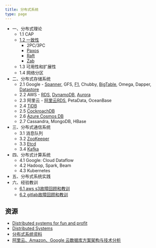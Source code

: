 ```yaml
---
title: 分布式系统
type: page
---
```


- 一、分布式理论
    - 1.1 CAP
    - [1.2 一致性](consistent/)
        - 2PC/3PC
        - [Paxos](paxos/)
        - [Raft](raft/)
        - [Zab](zab/)
    - 1.3 可用性和扩展性
    - 1.4 网络分区
- 二、分布式存储系统
    - 2.1 Google - [Spanner](spanner/), GFS, [F1](F1/), Chubby, [BigTable](BigTable/), Omega, Dapper, [Datastore](Datastore/)
    - 2.2 AWS - [RDS](aws-rds/), [DynamoDB](DynamoDB/), [Aurora](aurora/)
    - 2.3 阿里云 - [阿里云RDS](aliyun-rds/), PetaData, OceanBase
    - 2.4 [TiDB](TiDB/)
    - 2.5 [CockroachDB](CockroachDB/)
    - 2.6 [Azure Cosmos DB](https://docs.microsoft.com/en-us/azure/cosmos-db/introduction)
    - 2.7 Cassandra, MongoDB, HBase
- 三、分布式通信系统
    - 3.1 消息队列
    - 3.2 [ZooKeeper](zookeeper/)
    - 3.3 [Etcd](etcd/)
    - 3.4 [Kafka](kafka/)
- 四、分布式计算系统
    - 4.1 Google: Cloud Dataflow
    - 4.2 Hadoop, Spark, Beam
    - 4.3 Kubernetes
- 五、分布式系统实践
- 六、经验教训
    - [6.1 aws s3故障回顾和教训](lessons/aws-s3-2.28/)
    - [6.2 gitlab故障回顾和教训](lessons/gitlab-1.31/)

## 资源

- [Distributed systems for fun and profit](http://book.mixu.net/distsys/)
- [Distributed Systems](https://pdos.csail.mit.edu/6.824/)
- [分布式系统资料](https://github.com/ty4z2008/Qix/blob/master/ds/)
- [阿里云、Amazon、Google 云数据库方案架构与技术分析](http://mp.weixin.qq.com/s?__biz=MjM5ODE1NDYyMA==&mid=2653381622&idx=2&sn=de2ca1807a8a15214f2154bd01bc0cdc&scene=0#wechat_redirect)
